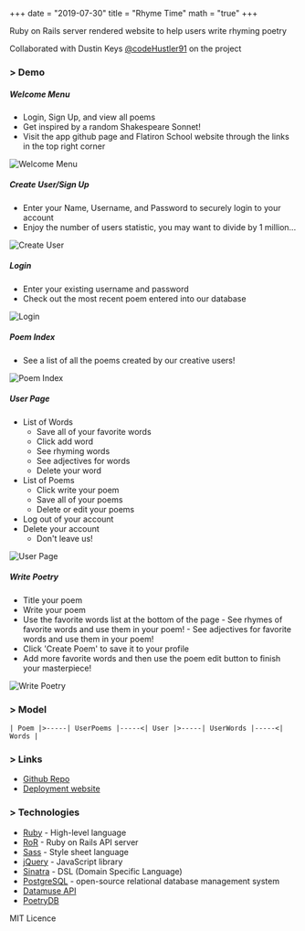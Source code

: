 +++
date = "2019-07-30"
title = "Rhyme Time"
math = "true"
+++

Ruby on Rails server rendered website to help users write rhyming poetry

Collaborated with Dustin Keys [@codeHustler91](https://github.com/codeHustler91) on the project

### > Demo
##### Welcome Menu
   - Login, Sign Up, and view all poems
   - Get inspired by a random Shakespeare Sonnet!
   - Visit the app github page and Flatiron School website through the links in the top right corner

   ![Welcome Menu](/images/projects/welcome.png)

##### Create User/Sign Up
   - Enter your Name, Username, and Password to securely login to your account
   - Enjoy the number of users statistic, you may want to divide by 1 million...
   
   ![Create User](/images/projects/create_user.png)

##### Login
   - Enter your existing username and password
   - Check out the most recent poem entered into our database

   ![Login](/images/projects/login.png)

##### Poem Index
   - See a list of all the poems created by our creative users!

   ![Poem Index](/images/projects/poem_index.png)

##### User Page
   - List of Words
       - Save all of your favorite words
       - Click add word 
       - See rhyming words
       - See adjectives for words
       - Delete your word
   - List of Poems
       - Click write your poem
       - Save all of your poems
       - Delete or edit your poems
   - Log out of your account
   - Delete your account
       - Don't leave us!

   ![User Page](/images/projects/user_page.png)

##### Write Poetry

- Title your poem
- Write your poem
- Use the favorite words list at the bottom of the page
      - See rhymes of favorite words and use them in your poem!
      - See adjectives for favorite words and use them in your poem!
- Click 'Create Poem' to save it to your profile
- Add more favorite words and then use the poem edit button to finish your masterpiece!

![Write Poetry](/images/projects/write_poetry.png)

### > Model
```
| Poem |>-----| UserPoems |-----<| User |>-----| UserWords |-----<| Words |
```

### > Links

- [Github Repo](https://github.com/rj-ortega/rhyme_time)
- [Deployment website](https://mysterious-tor-87367.herokuapp.com/users)

### > Technologies

   - [Ruby](https://www.ruby-lang.org/en/) - High-level language
   - [RoR](https://rubyonrails.org/) - Ruby on Rails API server
   - [Sass](https://sass-lang.com) - Style sheet language
   - [jQuery](https://jquery.com/) - JavaScript library  
   - [Sinatra](http://sinatrarb.com/) - DSL (Domain Specific Language)
   - [PostgreSQL](https://www.postgresql.org/) - open-source relational database management system
   - [Datamuse API](https://www.datamuse.com/api/)
   - [PoetryDB](http://poetrydb.org/index.html)

   MIT Licence